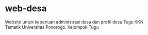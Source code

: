 # web-desa
Website untuk keperluan administrasi desa dan profil desa Tugu KKN Tematik Universitas Ponorogo. Kelompok Tugu
